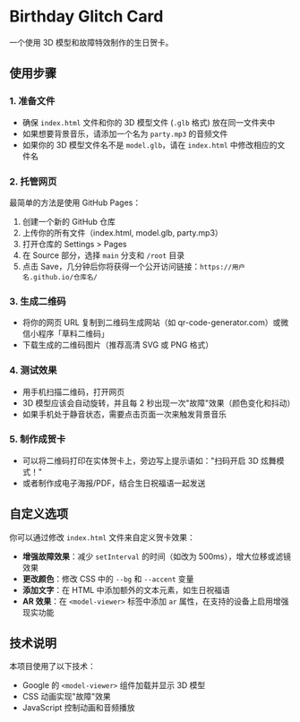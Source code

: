 # Birthday Glitch Card

一个使用 3D 模型和故障特效制作的生日贺卡。

## 使用步骤

### 1. 准备文件

- 确保 `index.html` 文件和你的 3D 模型文件 (`.glb` 格式) 放在同一文件夹中
- 如果想要背景音乐，请添加一个名为 `party.mp3` 的音频文件
- 如果你的 3D 模型文件名不是 `model.glb`，请在 `index.html` 中修改相应的文件名

### 2. 托管网页

最简单的方法是使用 GitHub Pages：

1. 创建一个新的 GitHub 仓库
2. 上传你的所有文件（index.html, model.glb, party.mp3）
3. 打开仓库的 Settings > Pages
4. 在 Source 部分，选择 `main` 分支和 `/root` 目录
5. 点击 Save，几分钟后你将获得一个公开访问链接：`https://用户名.github.io/仓库名/`

### 3. 生成二维码

- 将你的网页 URL 复制到二维码生成网站（如 qr-code-generator.com）或微信小程序「草料二维码」
- 下载生成的二维码图片（推荐高清 SVG 或 PNG 格式）

### 4. 测试效果

- 用手机扫描二维码，打开网页
- 3D 模型应该会自动旋转，并且每 2 秒出现一次"故障"效果（颜色变化和抖动）
- 如果手机处于静音状态，需要点击页面一次来触发背景音乐

### 5. 制作成贺卡

- 可以将二维码打印在实体贺卡上，旁边写上提示语如："扫码开启 3D 炫舞模式！"
- 或者制作成电子海报/PDF，结合生日祝福语一起发送

## 自定义选项

你可以通过修改 `index.html` 文件来自定义贺卡效果：

- **增强故障效果**：减少 `setInterval` 的时间（如改为 500ms），增大位移或滤镜效果
- **更改颜色**：修改 CSS 中的 `--bg` 和 `--accent` 变量
- **添加文字**：在 HTML 中添加额外的文本元素，如生日祝福语
- **AR 效果**：在 `<model-viewer>` 标签中添加 `ar` 属性，在支持的设备上启用增强现实功能

## 技术说明

本项目使用了以下技术：
- Google 的 `<model-viewer>` 组件加载并显示 3D 模型
- CSS 动画实现"故障"效果
- JavaScript 控制动画和音频播放 